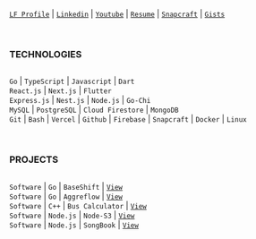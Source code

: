 [`LF Profile`](https://openprofile.dev/profile/kentlouisetonino) |  [`Linkedin`](https://www.linkedin.com/in/kentlouisetonino) | [`Youtube`](https://www.youtube.com/@kentlouisetonino) | [`Resume`](https://drive.google.com/file/d/1D1ZFMrfAA-dcuUJ9oHkQIJcBV1JNRW4w/view?usp=sharing) | [`Snapcraft`](https://snapcraft.io/publisher/kentlouisetonino) | [`Gists`](https://gist.github.com/kentlouisetonino)

<br />

### TECHNOLOGIES
##
``Go`` | ``TypeScript`` | ``Javascript`` | ``Dart`` <br />
``React.js`` | ``Next.js`` | ``Flutter`` <br />
``Express.js`` | ``Nest.js`` | ``Node.js`` | ``Go-Chi`` <br /> 
``MySQL`` | ``PostgreSQL`` | ``Cloud Firestore`` | ``MongoDB`` <br />
``Git`` | ``Bash`` | ``Vercel`` | ``Github`` | ``Firebase`` | ``Snapcraft`` | ``Docker`` | ``Linux``

<br />

### PROJECTS
##
``Software`` | ``Go`` | ``BaseShift`` | [`View`](https://github.com/kentlouisetonino/baseshift) <br />
``Software`` | ``Go`` | ``Aggreflow`` | [`View`](https://github.com/kentlouisetonino/aggreflow) <br />
``Software`` | ``C++`` | ``Bus Calculator`` | [`View`](https://github.com/kentlouisetonino/bus-calculator) <br />
``Software`` | ``Node.js`` | ``Node-S3`` | [`View`](https://github.com/kentlouisetonino/node-s3) <br />
``Software`` | ``Node.js`` | ``SongBook`` | [`View`](https://github.com/kentlouisetonino/songbook) <br />
